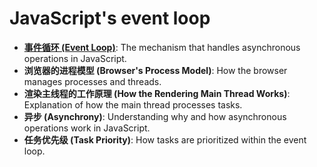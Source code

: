 # JavaScript's event loop

- **[事件循环 (Event Loop)](https://codebitwave.com/javascript-101-event-loop/)**: The mechanism that handles asynchronous operations in JavaScript.
- **浏览器的进程模型 (Browser's Process Model)**: How the browser manages processes and threads.
- **渲染主线程的工作原理 (How the Rendering Main Thread Works)**: Explanation of how the main thread processes tasks.
- **异步 (Asynchrony)**: Understanding why and how asynchronous operations work in JavaScript.
- **任务优先级 (Task Priority)**: How tasks are prioritized within the event loop. 
